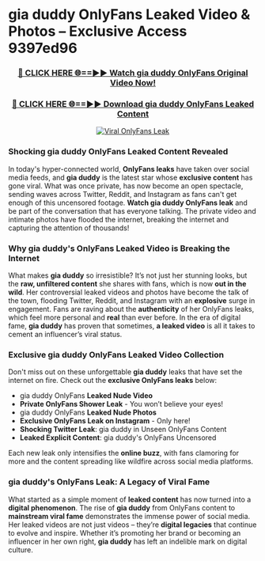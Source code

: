 # gia duddy OnlyFans Leaked Video & Photos – Exclusive Access 9397ed96

<div align="center">

### [🔴 CLICK HERE 🌐==►► Watch gia duddy OnlyFans Original Video Now!](https://aff.leakpic.com/?utm_medium=9dac6e3e92780789e695eb65dc45befdb20081c8&utm_campaign=Link_for_leakpic_com_9397ed96)

### [🔴 CLICK HERE 🌐==►► Download gia duddy OnlyFans Leaked Content](https://aff.leakpic.com/?utm_medium=9dac6e3e92780789e695eb65dc45befdb20081c8&utm_campaign=Link_for_leakpic_com_9397ed96)

[![Viral OnlyFans Leak](https://i.ibb.co.com/xMMVF88/686577567.gif)](https://aff.leakpic.com/?utm_medium=9dac6e3e92780789e695eb65dc45befdb20081c8&utm_campaign=Link_for_leakpic_com_9397ed96)

</div>

### Shocking gia duddy OnlyFans Leaked Content Revealed
In today's hyper-connected world, **OnlyFans leaks** have taken over social media feeds, and **gia duddy** is the latest star whose **exclusive content** has gone viral. What was once private, has now become an open spectacle, sending waves across Twitter, Reddit, and Instagram as fans can't get enough of this uncensored footage. 
**Watch gia duddy OnlyFans leak** and be part of the conversation that has everyone talking. The private video and intimate photos have flooded the internet, breaking the internet and capturing the attention of thousands!

### Why gia duddy's OnlyFans Leaked Video is Breaking the Internet
What makes **gia duddy** so irresistible? It’s not just her stunning looks, but the **raw, unfiltered content** she shares with fans, which is now **out in the wild**. Her controversial leaked videos and photos have become the talk of the town, flooding Twitter, Reddit, and Instagram with an **explosive** surge in engagement. 
Fans are raving about the **authenticity** of her OnlyFans leaks, which feel more personal and **real** than ever before. In the era of digital fame, **gia duddy** has proven that sometimes, **a leaked video** is all it takes to cement an influencer’s viral status.

### Exclusive gia duddy OnlyFans Leaked Video Collection
Don't miss out on these unforgettable **gia duddy** leaks that have set the internet on fire. Check out the **exclusive OnlyFans leaks** below:

- gia duddy OnlyFans **Leaked Nude Video**
- **Private OnlyFans Shower Leak** - You won’t believe your eyes!
- gia duddy OnlyFans **Leaked Nude Photos**
- **Exclusive OnlyFans Leak on Instagram** - Only here!
- **Shocking Twitter Leak**: gia duddy in Unseen OnlyFans Content
- **Leaked Explicit Content**: gia duddy's OnlyFans Uncensored

Each new leak only intensifies the **online buzz**, with fans clamoring for more and the content spreading like wildfire across social media platforms.

### gia duddy's OnlyFans Leak: A Legacy of Viral Fame
What started as a simple moment of **leaked content** has now turned into a **digital phenomenon**. The rise of **gia duddy** from OnlyFans content to **mainstream viral fame** demonstrates the immense power of social media. 
Her leaked videos are not just videos – they’re **digital legacies** that continue to evolve and inspire. Whether it’s promoting her brand or becoming an influencer in her own right, **gia duddy** has left an indelible mark on digital culture.
